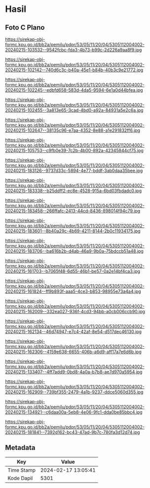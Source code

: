 # Hasil

## Foto C Plano

https://sirekap-obj-formc.kpu.go.id/bb2a/pemilu/pdpr/53/05/11/20/04/5305112004002-20240215-103532--9542fcbc-fda3-4b73-b99c-2d226a9aa8f9.jpg

https://sirekap-obj-formc.kpu.go.id/bb2a/pemilu/pdpr/53/05/11/20/04/5305112004002-20240215-102142--740d6c3c-b40a-45e1-b84b-40b3c9e21772.jpg

https://sirekap-obj-formc.kpu.go.id/bb2a/pemilu/pdpr/53/05/11/20/04/5305112004002-20240215-102245--edbfd658-583d-4da5-9594-6e1a0d44bfea.jpg

https://sirekap-obj-formc.kpu.go.id/bb2a/pemilu/pdpr/53/05/11/20/04/5305112004002-20240215-102455--3a813e65-3cad-4bd0-a92a-84931a5e2c6a.jpg

https://sirekap-obj-formc.kpu.go.id/bb2a/pemilu/pdpr/53/05/11/20/04/5305112004002-20240215-102647--38135c96-e7aa-4352-8e88-a1e291832ff6.jpg

https://sirekap-obj-formc.kpu.go.id/bb2a/pemilu/pdpr/53/05/11/20/04/5305112004002-20240215-105753--c9fb0e39-7c2b-4b00-892a-42345844cf75.jpg

https://sirekap-obj-formc.kpu.go.id/bb2a/pemilu/pdpr/53/05/11/20/04/5305112004002-20240215-183126--9737d33c-5894-4e77-bddf-3ab0daa35bee.jpg

https://sirekap-obj-formc.kpu.go.id/bb2a/pemilu/pdpr/53/05/11/20/04/5305112004002-20240215-183338--b25ddff2-ec8e-4528-915a-6bd03fbdadc0.jpg

https://sirekap-obj-formc.kpu.go.id/bb2a/pemilu/pdpr/53/05/11/20/04/5305112004002-20240215-183458--266ffafc-2413-44cd-8436-898014f94c79.jpg

https://sirekap-obj-formc.kpu.go.id/bb2a/pemilu/pdpr/53/05/11/20/04/5305112004002-20240215-183601--8b40a29c-4b69-4211-8144-2b0c11934175.jpg

https://sirekap-obj-formc.kpu.go.id/bb2a/pemilu/pdpr/53/05/11/20/04/5305112004002-20240215-183706--ba616b2b-d4ab-46a9-9b0a-75bdccb51a48.jpg

https://sirekap-obj-formc.kpu.go.id/bb2a/pemilu/pdpr/53/05/11/20/04/5305112004002-20240215-161703--b7065f48-6d55-46b1-be57-0a2e14bf4ca3.jpg

https://sirekap-obj-formc.kpu.go.id/bb2a/pemilu/pdpr/53/05/11/20/04/5305112004002-20240215-161824--ff9b893f-aaa5-4ce3-b853-98955e73a4a4.jpg

https://sirekap-obj-formc.kpu.go.id/bb2a/pemilu/pdpr/53/05/11/20/04/5305112004002-20240215-162009--332ea027-936f-4cd3-94bb-a0cb006ccb90.jpg

https://sirekap-obj-formc.kpu.go.id/bb2a/pemilu/pdpr/53/05/11/20/04/5305112004002-20240215-162134--46d74947-e7c4-42af-8e54-d517dec46130.jpg

https://sirekap-obj-formc.kpu.go.id/bb2a/pemilu/pdpr/53/05/11/20/04/5305112004002-20240215-162306--4159e638-6655-406b-a6d9-aff17a7e6d6b.jpg

https://sirekap-obj-formc.kpu.go.id/bb2a/pemilu/pdpr/53/05/11/20/04/5305112004002-20240215-133407--4ff7add9-0bd8-4a0a-b7b8-ae7d970a5954.jpg

https://sirekap-obj-formc.kpu.go.id/bb2a/pemilu/pdpr/53/05/11/20/04/5305112004002-20240215-162909--739bf355-2479-4a1b-9237-ddce5060d355.jpg

https://sirekap-obj-formc.kpu.go.id/bb2a/pemilu/pdpr/53/05/11/20/04/5305112004002-20240215-134921--c6daa00a-5eb8-4e06-9fc1-dda0be85bbc4.jpg

https://sirekap-obj-formc.kpu.go.id/bb2a/pemilu/pdpr/53/05/11/20/04/5305112004002-20240215-181841--7392d162-bc43-47ad-9b7c-780fa3d12d74.jpg


## Metadata

| Key        | Value               |
| ---------- | ------------------- |
| Time Stamp | 2024-02-17 13:05:41 |
| Kode Dapil | 5301                |



